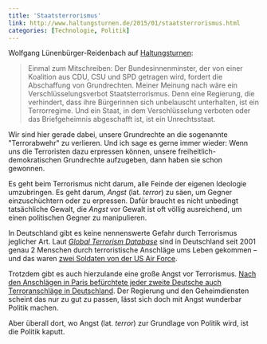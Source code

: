 ```yaml
---
title: 'Staatsterrorismus'
link: http://www.haltungsturnen.de/2015/01/staatsterrorismus.html
categories: [Technologie, Politik]
---
```


Wolfgang Lünenbürger-Reidenbach auf [Haltungsturnen](http://www.haltungsturnen.de/2015/01/staatsterrorismus.html):

> Einmal zum Mitschreiben: Der Bundesinnenminster, der von einer Koalition aus CDU, CSU und SPD getragen wird, fordert die Abschaffung von Grundrechten.
> Meiner Meinung nach wäre ein Verschlüsselungsverbot Staatsterrorismus. Denn eine Regierung, die verhindert, dass ihre Bürgerinnen sich unbelauscht unterhalten, ist ein Terrorregime. Und ein Staat, in dem Verschlüsselung verboten oder das Briefgeheimnis abgeschafft ist, ist ein Unrechtsstaat.
 
Wir sind hier gerade dabei, unsere Grundrechte an die sogenannte "Terrorabwehr" zu verlieren. Und ich sage es gerne immer wieder: Wenn uns die Terroristen dazu erpressen können, unsere freiheitlich-demokratischen Grundrechte aufzugeben, dann haben sie schon gewonnen.

Es geht beim Terrorismus nicht darum, alle Feinde der eigenen Ideologie umzubringen. Es geht darum, *Angst* (lat. *terror*) zu säen, um Gegner einzuschüchtern oder zu erpressen. Dafür braucht es nicht unbedingt tatsächliche Gewalt, die *Angst* vor Gewalt ist oft völlig ausreichend, um einen politischen Gegner zu manipulieren. 

In Deutschland gibt es keine nennenswerte Gefahr durch Terrorismus jeglicher Art. Laut *[Global Terrorism Database](http://www.start.umd.edu/gtd/)* sind in Deutschland seit 2001 genau 2 Menschen durch terroristische Anschläge ums Leben gekommen – und das waren [zwei Soldaten von der US Air Force](http://de.wikipedia.org/wiki/Mordanschlag_am_Frankfurter_Flughafen_am_2._M%C3%A4rz_2011).

Trotzdem gibt es auch hierzulande eine große Angst vor Terrorismus. [Nach den Anschlägen in Paris befürchtete jeder zweite Deutsche auch Terroranschläge in Deutschland](http://de.statista.com/statistik/daten/studie/378109/umfrage/umfrage-zur-angst-vor-terroristischen-anschlaegen-in-deutschland/). Der Regierung und den Geheimdiensten scheint das nur zu gut zu passen, lässt sich doch mit Angst wunderbar Politik machen.

Aber überall dort, wo Angst (lat. *terror*) zur Grundlage von Politik wird, ist die Politik kaputt.